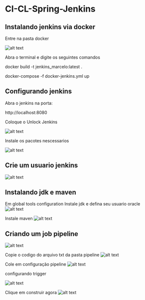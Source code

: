 # CI-CL-Spring-Jenkins

## Instalando jenkins via docker

Entre na pasta docker

![alt text](https://i.imgur.com/bypxe7K.png)

Abra o terminal e digite os seguintes comandos

docker build -t jenkins_marcelo:latest .

docker-compose -f docker-jenkins.yml up

## Configurando jenkins

Abra o jenkins na porta:

http://localhost:8080

Coloque o Unlock Jenkins

![alt text](https://i.imgur.com/zzafKAt.png)

Instale os pacotes nescessarios 

![alt text](https://i.imgur.com/rSuRMu5.png)

## Crie um usuario jenkins

![alt text](https://i.imgur.com/GQAcL6u.png)

## Instalando jdk e maven

Em global tools configuration
Instale jdk e defina seu usuario oracle
![alt text](https://i.imgur.com/uJeC06r.png)

Instale maven 
![alt text](https://i.imgur.com/XrzU4DK.png)

## Criando um job pipeline

![alt text](https://i.imgur.com/JQa4Ekz.png)

Copie o codigo do arquivo txt da pasta pipeline
![alt text](https://i.imgur.com/wYyZ7eK.png)

Cole em configuração pipeline
![alt text](https://i.imgur.com/GAVfL1A.png)

configurando trigger

![alt text](https://i.imgur.com/1DgRBtj.png)

Clique em construir agora
![alt text](https://i.imgur.com/TT5x0FH.png)





